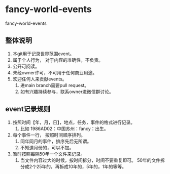 # fancy-world-events
fancy-world-events

## 整体说明
1. 本git用于记录世界范围event。
2. 属于个人行为， 对于内容的准确性，不负责。
3. 公开可阅读。
4. 未经owner许可，不可用于任何商业用途。
5. 欢迎任何人来贡献events。
	1. 进main branch需要pull request。
	2. 如有兴趣持续参与，联系owner进微信群讨论。

## event记录规则
1. 按照时间【年，月，日】，地点，任务，事件的格式进行记录。
	1. 比如 1986AD02：中国苏州：fancy：出生。
2. 每个事件一行， 按照时间顺序排列。
	1. 同年同月的事件，排序先后无所谓。
	2. 不知道月份的，可以不加。
3. 暂时按照每隔50年一个文件来记录。
	1. 当文件内容过大的时候，按时间拆分，时间不要重复即可。
	50年的文件拆分成2个25年的，再拆成10年的，5年的，1年的等等。